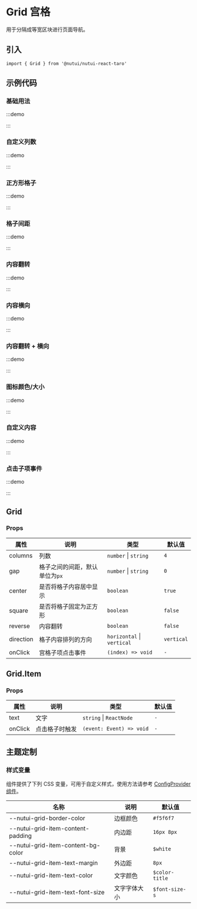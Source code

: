 # Grid 宫格

用于分隔成等宽区块进行页面导航。

## 引入

```tsx
import { Grid } from '@nutui/nutui-react-taro'
```

## 示例代码

### 基础用法

:::demo

<CodeBlock src='taro/demo1.tsx'></CodeBlock>

:::

### 自定义列数

:::demo

<CodeBlock src='taro/demo2.tsx'></CodeBlock>

:::

### 正方形格子

:::demo

<CodeBlock src='taro/demo3.tsx'></CodeBlock>

:::

### 格子间距

:::demo

<CodeBlock src='taro/demo4.tsx'></CodeBlock>

:::

### 内容翻转

:::demo

<CodeBlock src='taro/demo5.tsx'></CodeBlock>

:::

### 内容横向

:::demo

<CodeBlock src='taro/demo6.tsx'></CodeBlock>

:::

### 内容翻转 + 横向

:::demo

<CodeBlock src='taro/demo7.tsx'></CodeBlock>

:::

### 图标颜色/大小

:::demo

<CodeBlock src='taro/demo8.tsx'></CodeBlock>

:::

### 自定义内容

:::demo

<CodeBlock src='taro/demo9.tsx'></CodeBlock>

:::

### 点击子项事件

:::demo

<CodeBlock src='taro/demo10.tsx'></CodeBlock>

:::

## Grid

### Props

| 属性 | 说明 | 类型 | 默认值 |
| --- | --- | --- | --- |
| columns | 列数 | `number` \| `string` | `4` |
| gap | 格子之间的间距，默认单位为`px` | `number` \| `string` | `0` |
| center | 是否将格子内容居中显示 | `boolean` | `true` |
| square | 是否将格子固定为正方形 | `boolean` | `false` |
| reverse | 内容翻转 | `boolean` | `false` |
| direction | 格子内容排列的方向 | `horizontal` \| `vertical` | `vertical` |
| onClick | 宫格子项点击事件 | `(index) => void` | `-` |

## Grid.Item

### Props

| 属性 | 说明 | 类型 | 默认值 |
| --- | --- | --- | --- |
| text | 文字 | `string` \| `ReactNode` | `-` |
| onClick | 点击格子时触发 | `(event: Event) => void` | `-` |

## 主题定制

### 样式变量

组件提供了下列 CSS 变量，可用于自定义样式，使用方法请参考 [ConfigProvider 组件](#/zh-CN/component/configprovider)。

| 名称 | 说明 | 默认值 |
| --- | --- | --- |
| \--nutui-grid-border-color | 边框颜色 | `#f5f6f7` |
| \--nutui-grid-item-content-padding | 内边距 | `16px 8px` |
| \--nutui-grid-item-content-bg-color | 背景 | `$white` |
| \--nutui-grid-item-text-margin | 外边距 | `8px` |
| \--nutui-grid-item-text-color | 文字颜色 | `$color-title` |
| \--nutui-grid-item-text-font-size | 文字字体大小 | `$font-size-s` |
